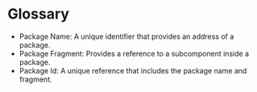 # Glossary

- Package Name: A unique identifier that provides an address of a package.
- Package Fragment: Provides a reference to a subcomponent inside a package.
- Package Id: A unique reference that includes the package name and fragment.
